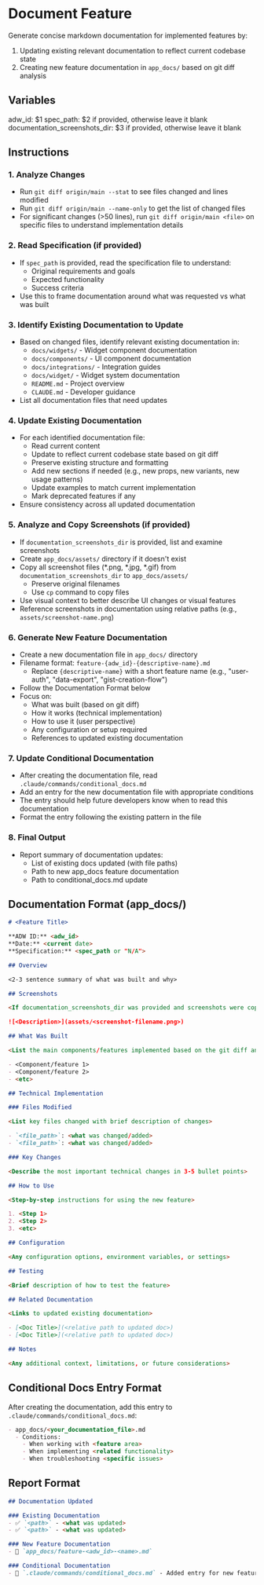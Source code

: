 # Document Feature

Generate concise markdown documentation for implemented features by:
1. Updating existing relevant documentation to reflect current codebase state
2. Creating new feature documentation in `app_docs/` based on git diff analysis

## Variables

adw_id: $1
spec_path: $2 if provided, otherwise leave it blank
documentation_screenshots_dir: $3 if provided, otherwise leave it blank

## Instructions

### 1. Analyze Changes
- Run `git diff origin/main --stat` to see files changed and lines modified
- Run `git diff origin/main --name-only` to get the list of changed files
- For significant changes (>50 lines), run `git diff origin/main <file>` on specific files to understand implementation details

### 2. Read Specification (if provided)
- If `spec_path` is provided, read the specification file to understand:
  - Original requirements and goals
  - Expected functionality
  - Success criteria
- Use this to frame documentation around what was requested vs what was built

### 3. Identify Existing Documentation to Update
- Based on changed files, identify relevant existing documentation in:
  - `docs/widgets/` - Widget component documentation
  - `docs/components/` - UI component documentation
  - `docs/integrations/` - Integration guides
  - `docs/widget/` - Widget system documentation
  - `README.md` - Project overview
  - `CLAUDE.md` - Developer guidance
- List all documentation files that need updates

### 4. Update Existing Documentation
- For each identified documentation file:
  - Read current content
  - Update to reflect current codebase state based on git diff
  - Preserve existing structure and formatting
  - Add new sections if needed (e.g., new props, new variants, new usage patterns)
  - Update examples to match current implementation
  - Mark deprecated features if any
- Ensure consistency across all updated documentation

### 5. Analyze and Copy Screenshots (if provided)
- If `documentation_screenshots_dir` is provided, list and examine screenshots
- Create `app_docs/assets/` directory if it doesn't exist
- Copy all screenshot files (*.png, *.jpg, *.gif) from `documentation_screenshots_dir` to `app_docs/assets/`
  - Preserve original filenames
  - Use `cp` command to copy files
- Use visual context to better describe UI changes or visual features
- Reference screenshots in documentation using relative paths (e.g., `assets/screenshot-name.png`)

### 6. Generate New Feature Documentation
- Create a new documentation file in `app_docs/` directory
- Filename format: `feature-{adw_id}-{descriptive-name}.md`
  - Replace `{descriptive-name}` with a short feature name (e.g., "user-auth", "data-export", "gist-creation-flow")
- Follow the Documentation Format below
- Focus on:
  - What was built (based on git diff)
  - How it works (technical implementation)
  - How to use it (user perspective)
  - Any configuration or setup required
  - References to updated existing documentation

### 7. Update Conditional Documentation
- After creating the documentation file, read `.claude/commands/conditional_docs.md`
- Add an entry for the new documentation file with appropriate conditions
- The entry should help future developers know when to read this documentation
- Format the entry following the existing pattern in the file

### 8. Final Output
- Report summary of documentation updates:
  - List of existing docs updated (with file paths)
  - Path to new app_docs feature documentation
  - Path to conditional_docs.md update

## Documentation Format (app_docs/)

```md
# <Feature Title>

**ADW ID:** <adw_id>
**Date:** <current date>
**Specification:** <spec_path or "N/A">

## Overview

<2-3 sentence summary of what was built and why>

## Screenshots

<If documentation_screenshots_dir was provided and screenshots were copied>

![<Description>](assets/<screenshot-filename.png>)

## What Was Built

<List the main components/features implemented based on the git diff analysis>

- <Component/feature 1>
- <Component/feature 2>
- <etc>

## Technical Implementation

### Files Modified

<List key files changed with brief description of changes>

- `<file_path>`: <what was changed/added>
- `<file_path>`: <what was changed/added>

### Key Changes

<Describe the most important technical changes in 3-5 bullet points>

## How to Use

<Step-by-step instructions for using the new feature>

1. <Step 1>
2. <Step 2>
3. <etc>

## Configuration

<Any configuration options, environment variables, or settings>

## Testing

<Brief description of how to test the feature>

## Related Documentation

<Links to updated existing documentation>

- [<Doc Title>](<relative path to updated doc>)
- [<Doc Title>](<relative path to updated doc>)

## Notes

<Any additional context, limitations, or future considerations>
```

## Conditional Docs Entry Format

After creating the documentation, add this entry to `.claude/commands/conditional_docs.md`:

```md
- app_docs/<your_documentation_file>.md
  - Conditions:
    - When working with <feature area>
    - When implementing <related functionality>
    - When troubleshooting <specific issues>
```

## Report Format

```md
## Documentation Updated

### Existing Documentation
- ✅ `<path>` - <what was updated>
- ✅ `<path>` - <what was updated>

### New Feature Documentation
- 📄 `app_docs/feature-<adw_id>-<name>.md`

### Conditional Documentation
- 🔗 `.claude/commands/conditional_docs.md` - Added entry for new feature doc
```
